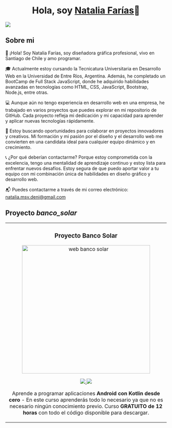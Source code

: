 <div align="center">
<h1 align="center">Hola, soy <a href="[https://www.linkedin.com/in/natalia-farias-graphicd]">Natalia Farías</a>👋</h1>
</div>
<img src="https://i.imgur.com/TcnffxK.png">

## Sobre mi

👋 ¡Hola! Soy Natalia Farías, soy diseñadora gráfica profesional, vivo en Santiago de Chile y amo programar.

🎓 Actualmente estoy cursando la Tecnicatura Universitaria en Desarrollo Web en la Universidad de Entre Ríos, Argentina. Además, he completado un BootCamp de Full Stack JavaScript, donde he adquirido habilidades avanzadas en tecnologías como HTML, CSS, JavaScript, Bootstrap, Node.js, entre otras.

💻 Aunque aún no tengo experiencia en desarrollo web en una empresa, he trabajado en varios proyectos que puedes explorar en mi repositorio de GitHub. Cada proyecto refleja mi dedicación y mi capacidad para aprender y aplicar nuevas tecnologías rápidamente.

🌟 Estoy buscando oportunidades para colaborar en proyectos innovadores y creativos. Mi formación y mi pasión por el diseño y el desarrollo web me convierten en una candidata ideal para cualquier equipo dinámico y en crecimiento.

📞 ¿Por qué deberían contactarme? Porque estoy comprometida con la excelencia, tengo una mentalidad de aprendizaje continuo y estoy lista para enfrentar nuevos desafíos. Estoy segura de que puedo aportar valor a tu equipo con mi combinación única de habilidades en diseño gráfico y desarrollo web.

📬 Puedes contactarme a través de mi correo electrónico:  natalia.msv.deni@gmail.com

## Proyecto *banco_solar*
<table>
<tr>
<td width="50%">
<h3 align="center">Proyecto Banco Solar</h3>
<div align="center">
<a href="https://github.com/graphicdesignernatalia/banco_solar_natalia_farias" target="_blank"><img src="https://i.imgur.com/qdQ3CMD.png" width="400" alt="web banco solar"></a>
<p>
<a href="https://github.com/ArisGuimera/Android-Expert" target="_blank">
<img src="https://img.shields.io/badge/CÓDIGO-ff9?style=for-the-badge&logo=github&logoColor=black">
</a>
<a href="https://youtu.be/vJapzH_46a8" target="_blank">
<img src="https://img.shields.io/badge/-Youtube-green?style=for-the-badge&color=fbfc40">
</a>
</p>
<p>Aprende a programar aplicaciones <strong>Android con Kotlin desde cero</strong> - En este curso aprenderás todo lo necesario ya que no es necesario ningún conocimiento previo. Curso <strong>GRATUITO de 12 horas</strong> con todo el código disponible para descargar.</p>
</div>
